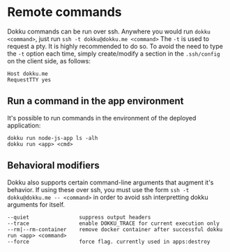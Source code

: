 # Remote commands

Dokku commands can be run over ssh. Anywhere you would run `dokku <command>`, just run `ssh -t dokku@dokku.me <command>`
The `-t` is used to request a pty. It is highly recommended to do so.
To avoid the need to type the `-t` option each time, simply create/modify a section in the `.ssh/config` on the client side, as follows:

```
Host dokku.me
RequestTTY yes
```

## Run a command in the app environment

It's possible to run commands in the environment of the deployed application:

```shell
dokku run node-js-app ls -alh
dokku run <app> <cmd>
```

## Behavioral modifiers

Dokku also supports certain command-line arguments that augment it's behavior. If using these over ssh, you must use the form `ssh -t dokku@dokku.me -- <command>`
in order to avoid ssh interpretting dokku arguments for itself.

```shell
--quiet                suppress output headers
--trace                enable DOKKU_TRACE for current execution only
--rm|--rm-container    remove docker container after successful dokku run <app> <command>
--force                force flag. currently used in apps:destroy
```
